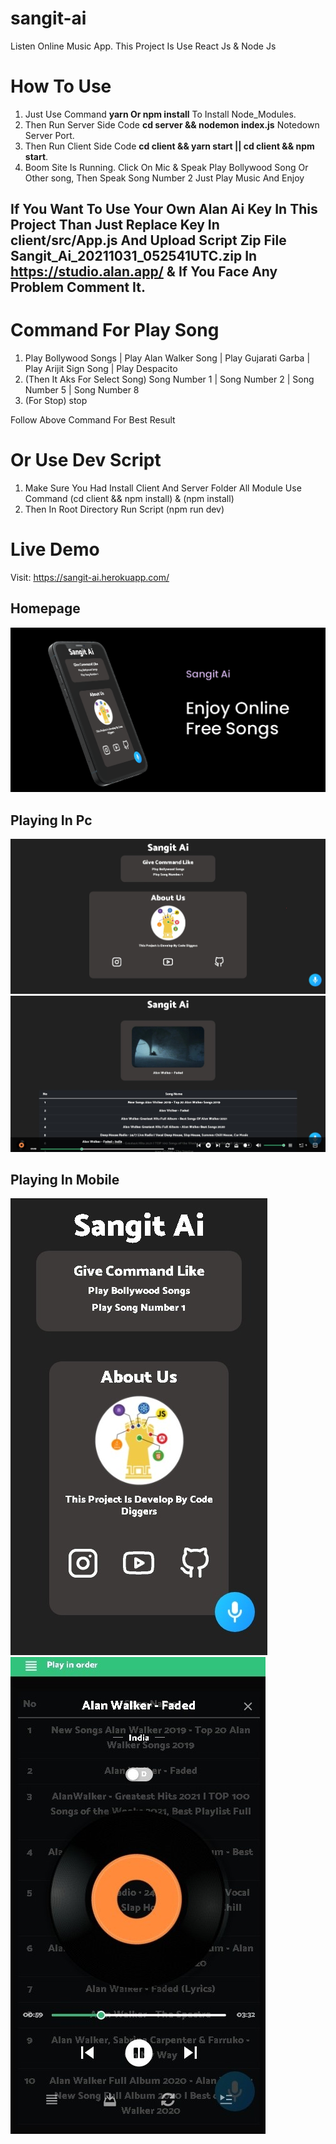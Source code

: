 # sangit-ai

Listen Online Music App. This Project Is Use React Js & Node Js

# How To Use

1. Just Use Command **yarn Or npm install** To Install Node_Modules.
2. Then Run Server Side Code **cd server && nodemon index.js** Notedown Server Port.
3. Then Run Client Side Code **cd client && yarn start || cd client && npm start**.
4. Boom Site Is Running. Click On Mic & Speak Play Bollywood Song Or Other song, Then Speak Song Number 2 Just Play Music And Enjoy

## If You Want To Use Your Own Alan Ai Key In This Project Than Just Replace Key In client/src/App.js And Upload Script Zip File Sangit_Ai_20211031_052541UTC.zip In  https://studio.alan.app/ & If You Face Any Problem Comment It.

# Command For Play Song

1. Play Bollywood Songs | Play Alan Walker Song | Play Gujarati Garba | Play Arijit Sign Song | Play Despacito
2. (Then It Aks For Select Song) Song Number 1 | Song Number 2 | Song Number 5 | Song Number 8
3. (For Stop) stop

Follow Above Command For Best Result

# Or Use Dev Script

1. Make Sure You Had Install Client And Server Folder All Module Use Command (cd client && npm install) & (npm install)
2. Then In Root Directory Run Script (npm run dev)

# Live Demo

Visit: https://sangit-ai.herokuapp.com/

## Homepage

![GitHub Logo](/screenshots/full.png)

## Playing In Pc

![GitHub Logo](/screenshots/img1.jpeg)
![GitHub Logo](/screenshots/img3.jpeg)

## Playing In Mobile

![GitHub Logo](/screenshots/img4.jpeg)
![GitHub Logo](/screenshots/img5.jpeg)
